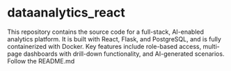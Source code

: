 # dataanalytics_react
 This repository contains the source code for a full-stack, AI-enabled analytics platform. It is built with React, Flask, and PostgreSQL, and is fully containerized with Docker. Key features include role-based access, multi-page dashboards with drill-down functionality, and AI-generated scenarios. Follow the README.md 

